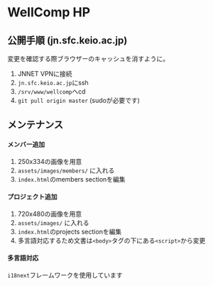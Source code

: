 # WellComp HP

## 公開手順 (jn.sfc.keio.ac.jp)
変更を確認する際ブラウザーのキャッシュを消すように。
1. JNNET VPNに接続
2. `jn.sfc.keio.ac.jp`にssh
3. `/srv/www/wellcomp`へcd
4. `git pull origin master` (sudoが必要です)

## メンテナンス
#### メンバー追加
1. 250x334の画像を用意
2. `assets/images/members/` に入れる
3. `index.html`のmembers sectionを編集

#### プロジェクト追加
1. 720x480の画像を用意
2. `assets/images/` に入れる
3. `index.html`のprojects sectionを編集
4. 多言語対応するため文書は`<body>`タグの下にある`<script>`から変更

#### 多言語対応
`i18next`フレームワークを使用しています
